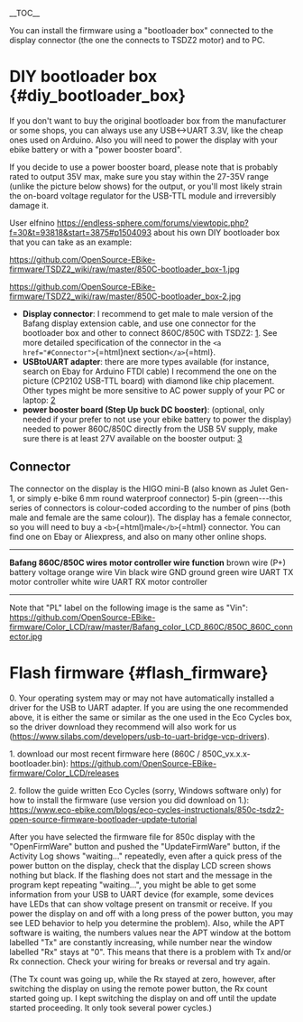 \_\_TOC\_\_

You can install the firmware using a \"bootloader box\" connected to the
display connector (the one the connects to TSDZ2 motor) and to PC.

# DIY bootloader box {#diy_bootloader_box}

If you don\'t want to buy the original bootloader box from the
manufacturer or some shops, you can always use any USB\<-\>UART 3.3V,
like the cheap ones used on Arduino. Also you will need to power the
display with your ebike battery or with a \"power booster board\".

If you decide to use a power booster board, please note that is probably
rated to output 35V max, make sure you stay within the 27-35V range
(unlike the picture below shows) for the output, or you\'ll most likely
strain the on-board voltage regulator for the USB-TTL module and
irreversibly damage it.

User elfnino
[<https://endless-sphere.com/forums/viewtopic.php?f=30&t=93818&start=3875#p1504093>](wrote_on_the_forum "wikilink")
about his own DIY bootloader box that you can take as an example:

<https://github.com/OpenSource-EBike-firmware/TSDZ2_wiki/raw/master/850C-bootloader_box-1.jpg>

<https://github.com/OpenSource-EBike-firmware/TSDZ2_wiki/raw/master/850C-bootloader_box-2.jpg>

-   **Display connector**: I recommend to get male to male version of
    the Bafang display extension cable, and use one connector for the
    bootloader box and other to connect 860C/850C with TSDZ2:
    [1](https://www.aliexpress.com/item/32861639327.html). See more
    detailed specification of the connector in the
    `<a href="#Connector">`{=html}next section`</a>`{=html}.
-   **USBtoUART adapter**: there are more types available (for instance,
    search on Ebay for Arduino FTDI cable) I recommend the one on the
    picture (CP2102 USB-TTL board) with diamond like chip placement.
    Other types might be more sensitive to AC power supply of your PC or
    laptop: [2](https://www.aliexpress.com/item/32288431622.html)
-   **power booster board (Step Up buck DC booster)**: (optional, only
    needed if your prefer to not use your ebike battery to power the
    display) needed to power 860C/850C directly from the USB 5V supply,
    make sure there is at least 27V available on the booster output:
    [3](https://www.aliexpress.com/item/32807600304.html)

## Connector

The connector on the display is the HIGO mini-B (also known as Julet
Gen-1, or simply e-bike 6 mm round waterproof connector) 5-pin
(green---this series of connectors is colour-coded according to the
number of pins (both male and female are the same colour)). The display
has a female connector, so you will need to buy a
`<b>`{=html}male`</b>`{=html} connector. You can find one on Ebay or
Aliexpress, and also on many other online shops.

  ---------------------------- ------------------------------------
  **Bafang 860C/850C wires**   **motor controller wire function**
  brown wire                   (P+) battery voltage
  orange wire                  Vin
  black wire                   GND ground
  green wire                   UART TX motor controller
  white wire                   UART RX motor controller
  ---------------------------- ------------------------------------

Note that \"PL\" label on the following image is the same as \"Vin\":\
<https://github.com/OpenSource-EBike-firmware/Color_LCD/raw/master/Bafang_color_LCD_860C/850C_860C_connector.jpg>

# Flash firmware {#flash_firmware}

0\. Your operating system may or may not have automatically installed a
driver for the USB to UART adapter. If you are using the one recommended
above, it is either the same or similar as the one used in the Eco
Cycles box, so the driver download they recommend will also work for us
(https://www.silabs.com/developers/usb-to-uart-bridge-vcp-drivers).

1\. download our most recent firmware here (860C /
850C_vx.x.x-bootloader.bin):
<https://github.com/OpenSource-EBike-firmware/Color_LCD/releases>

2\. follow the guide written Eco Cycles (sorry, Windows software only)
for how to install the firmware (use version you did download on 1.):
<https://www.eco-ebike.com/blogs/eco-cycles-instructionals/850c-tsdz2-open-source-firmware-bootloader-update-tutorial>

After you have selected the firmware file for 850c display with the
\"OpenFirmWare\" button and pushed the \"UpdateFirmWare\" button, if the
Activity Log shows \"waiting\...\" repeatedly, even after a quick press
of the power button on the display, check that the display LCD screen
shows nothing but black. If the flashing does not start and the message
in the program kept repeating \"waiting\...\", you might be able to get
some information from your USB to UART device (for example, some devices
have LEDs that can show voltage present on transmit or receive. If you
power the display on and off with a long press of the power button, you
may see LED behavior to help you determine the problem). Also, while the
APT software is waiting, the numbers values near the APT window at the
bottom labelled \"Tx\" are constantly increasing, while number near the
window labelled \"Rx\" stays at \"0\". This means that there is a
problem with Tx and/or Rx connection. Check your wiring for breaks or
reversal and try again.

(The Tx count was going up, while the Rx stayed at zero, however, after
switching the display on using the remote power button, the Rx count
started going up. I kept switching the display on and off until the
update started proceeding. It only took several power cycles.)

